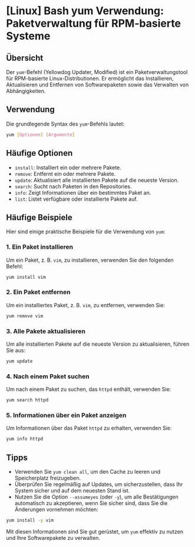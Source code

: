 # [Linux] Bash yum Verwendung: Paketverwaltung für RPM-basierte Systeme

## Übersicht
Der `yum`-Befehl (Yellowdog Updater, Modified) ist ein Paketverwaltungstool für RPM-basierte Linux-Distributionen. Er ermöglicht das Installieren, Aktualisieren und Entfernen von Softwarepaketen sowie das Verwalten von Abhängigkeiten.

## Verwendung
Die grundlegende Syntax des `yum`-Befehls lautet:

```bash
yum [Optionen] [Argumente]
```

## Häufige Optionen
- `install`: Installiert ein oder mehrere Pakete.
- `remove`: Entfernt ein oder mehrere Pakete.
- `update`: Aktualisiert alle installierten Pakete auf die neueste Version.
- `search`: Sucht nach Paketen in den Repositories.
- `info`: Zeigt Informationen über ein bestimmtes Paket an.
- `list`: Listet verfügbare oder installierte Pakete auf.

## Häufige Beispiele
Hier sind einige praktische Beispiele für die Verwendung von `yum`:

### 1. Ein Paket installieren
Um ein Paket, z. B. `vim`, zu installieren, verwenden Sie den folgenden Befehl:

```bash
yum install vim
```

### 2. Ein Paket entfernen
Um ein installiertes Paket, z. B. `vim`, zu entfernen, verwenden Sie:

```bash
yum remove vim
```

### 3. Alle Pakete aktualisieren
Um alle installierten Pakete auf die neueste Version zu aktualisieren, führen Sie aus:

```bash
yum update
```

### 4. Nach einem Paket suchen
Um nach einem Paket zu suchen, das `httpd` enthält, verwenden Sie:

```bash
yum search httpd
```

### 5. Informationen über ein Paket anzeigen
Um Informationen über das Paket `httpd` zu erhalten, verwenden Sie:

```bash
yum info httpd
```

## Tipps
- Verwenden Sie `yum clean all`, um den Cache zu leeren und Speicherplatz freizugeben.
- Überprüfen Sie regelmäßig auf Updates, um sicherzustellen, dass Ihr System sicher und auf dem neuesten Stand ist.
- Nutzen Sie die Option `--assumeyes` (oder `-y`), um alle Bestätigungen automatisch zu akzeptieren, wenn Sie sicher sind, dass Sie die Änderungen vornehmen möchten:

```bash
yum install -y vim
```

Mit diesen Informationen sind Sie gut gerüstet, um `yum` effektiv zu nutzen und Ihre Softwarepakete zu verwalten.